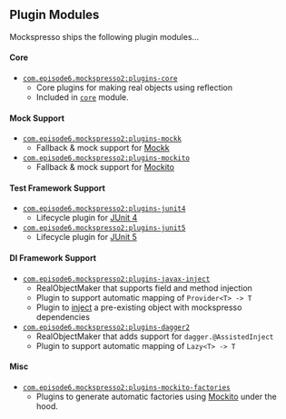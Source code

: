 ## Plugin Modules

Mockspresso ships the following plugin modules...

#### Core

 - [`com.episode6.mockspresso2:plugins-core`](dokka/plugins-core/com.episode6.mockspresso2.plugins.core/index.html)
    - Core plugins for making real objects using reflection
    - Included in [`core`](dokka/core/com.episode6.mockspresso2/index.html) module.


#### Mock Support

 - [`com.episode6.mockspresso2:plugins-mockk`](dokka/plugins-mockk/com.episode6.mockspresso2.plugins.mockk/index.html)
    - Fallback & mock support for [Mockk](https://mockk.io/)
 - [`com.episode6.mockspresso2:plugins-mockito`](dokka/plugins-mockito/com.episode6.mockspresso2.plugins.mockito/index.html)
    - Fallback & mock support for [Mockito](http://mockito.org/)


#### Test Framework Support

 - [`com.episode6.mockspresso2:plugins-junit4`](dokka/plugins-junit4/com.episode6.mockspresso2.plugins.junit4/index.html)
    - Lifecycle plugin for [JUnit 4](https://junit.org/junit4/)
 - [`com.episode6.mockspresso2:plugins-junit5`](dokka/plugins-junit5/com.episode6.mockspresso2.plugins.junit5/index.html)
    - Lifecycle plugin for [JUnit 5](https://junit.org/junit5/)


#### DI Framework Support

 - [`com.episode6.mockspresso2:plugins-javax-inject`](dokka/plugins-javax-inject/com.episode6.mockspresso2.plugins.javax.inject/index.html)
    - RealObjectMaker that supports field and method injection
    - Plugin to support automatic mapping of `Provider<T> -> T`
    - Plugin to [inject](dokka/plugins-javax-inject/com.episode6.mockspresso2.plugins.javax.inject/index.html#-227940497%2FFunctions%2F-1937516557) a pre-existing object with mockspresso dependencies
 - [`com.episode6.mockspresso2:plugins-dagger2`](dokka/plugins-dagger2/com.episode6.mockspresso2.plugins.dagger2/index.html)
    - RealObjectMaker that adds support for `dagger.@AssistedInject`
    - Plugin to support automatic mapping of `Lazy<T> -> T`


#### Misc

 - [`com.episode6.mockspresso2:plugins-mockito-factories`](dokka/plugins-mockito-factories/com.episode6.mockspresso2.plugins.mockito.factories/index.html)
    - Plugins to generate automatic factories using [Mockito](http://mockito.org/) under the hood.
